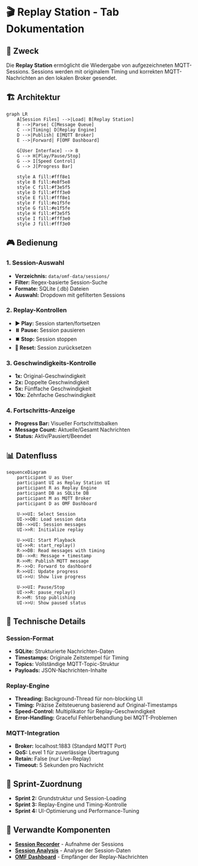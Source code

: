 # 🎬 Replay Station - Tab Dokumentation

## 🎯 Zweck

Die **Replay Station** ermöglicht die Wiedergabe von aufgezeichneten MQTT-Sessions. Sessions werden mit originalem Timing und korrekten MQTT-Nachrichten an den lokalen Broker gesendet.

## 🏗️ Architektur

```mermaid
graph LR
    A[Session Files] -->|Load| B[Replay Station]
    B -->|Parse| C[Message Queue]
    C -->|Timing| D[Replay Engine]
    D -->|Publish| E[MQTT Broker]
    E -->|Forward| F[OMF Dashboard]
    
    G[User Interface] --> B
    G --> H[Play/Pause/Stop]
    G --> I[Speed Control]
    G --> J[Progress Bar]
    
    style A fill:#fff8e1
    style B fill:#e8f5e8
    style C fill:#f3e5f5
    style D fill:#fff3e0
    style E fill:#fff8e1
    style F fill:#e1f5fe
    style G fill:#e1f5fe
    style H fill:#f3e5f5
    style I fill:#fff3e0
    style J fill:#fff3e0
```

## 🎮 Bedienung

### 1. **Session-Auswahl**
- **Verzeichnis:** `data/omf-data/sessions/`
- **Filter:** Regex-basierte Session-Suche
- **Formate:** SQLite (.db) Dateien
- **Auswahl:** Dropdown mit gefilterten Sessions

### 2. **Replay-Kontrollen**
- **▶️ Play:** Session starten/fortsetzen
- **⏸️ Pause:** Session pausieren
- **⏹️ Stop:** Session stoppen
- **🔄 Reset:** Session zurücksetzen

### 3. **Geschwindigkeits-Kontrolle**
- **1x:** Original-Geschwindigkeit
- **2x:** Doppelte Geschwindigkeit
- **5x:** Fünffache Geschwindigkeit
- **10x:** Zehnfache Geschwindigkeit

### 4. **Fortschritts-Anzeige**
- **Progress Bar:** Visueller Fortschrittsbalken
- **Message Count:** Aktuelle/Gesamt Nachrichten
- **Status:** Aktiv/Pausiert/Beendet

## 📊 Datenfluss

```mermaid
sequenceDiagram
    participant U as User
    participant UI as Replay Station UI
    participant R as Replay Engine
    participant DB as SQLite DB
    participant M as MQTT Broker
    participant D as OMF Dashboard
    
    U->>UI: Select Session
    UI->>DB: Load session data
    DB-->>UI: Session messages
    UI->>R: Initialize replay
    
    U->>UI: Start Playback
    UI->>R: start_replay()
    R->>DB: Read messages with timing
    DB-->>R: Message + timestamp
    R->>M: Publish MQTT message
    M-->>D: Forward to dashboard
    R->>UI: Update progress
    UI->>U: Show live progress
    
    U->>UI: Pause/Stop
    UI->>R: pause_replay()
    R->>M: Stop publishing
    UI->>U: Show paused status
```

## 🔧 Technische Details

### **Session-Format**
- **SQLite:** Strukturierte Nachrichten-Daten
- **Timestamps:** Originale Zeitstempel für Timing
- **Topics:** Vollständige MQTT-Topic-Struktur
- **Payloads:** JSON-Nachrichten-Inhalte

### **Replay-Engine**
- **Threading:** Background-Thread für non-blocking UI
- **Timing:** Präzise Zeitsteuerung basierend auf Original-Timestamps
- **Speed-Control:** Multiplikator für Replay-Geschwindigkeit
- **Error-Handling:** Graceful Fehlerbehandlung bei MQTT-Problemen

### **MQTT-Integration**
- **Broker:** localhost:1883 (Standard MQTT Port)
- **QoS:** Level 1 für zuverlässige Übertragung
- **Retain:** False (nur Live-Replay)
- **Timeout:** 5 Sekunden pro Nachricht

## 🎯 Sprint-Zuordnung

- **Sprint 2:** Grundstruktur und Session-Loading
- **Sprint 3:** Replay-Engine und Timing-Kontrolle
- **Sprint 4:** UI-Optimierung und Performance-Tuning

## 🔗 Verwandte Komponenten

- [**Session Recorder**](session-recorder.md) - Aufnahme der Sessions
- [**Session Analysis**](session-analysis.md) - Analyse der Session-Daten
- [**OMF Dashboard**](../../development/dashboard-components.md) - Empfänger der Replay-Nachrichten
